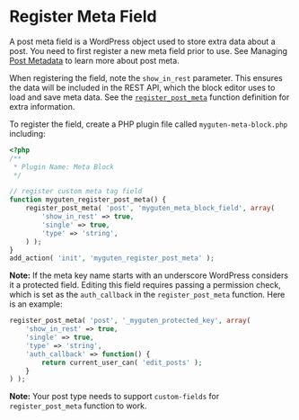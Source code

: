 # Register Meta Field

A post meta field is a WordPress object used to store extra data about a post. You need to first register a new meta field prior to use. See Managing [Post Metadata](https://developer.wordpress.org/plugins/metadata/managing-post-metadata/) to learn more about post meta.

When registering the field, note the `show_in_rest` parameter. This ensures the data will be included in the REST API, which the block editor uses to load and save meta data. See the [`register_post_meta`](https://developer.wordpress.org/reference/functions/register_post_meta/) function definition for extra information.

To register the field, create a PHP plugin file called `myguten-meta-block.php` including:

```php
<?php
/**
 * Plugin Name: Meta Block
 */

// register custom meta tag field
function myguten_register_post_meta() {
	register_post_meta( 'post', 'myguten_meta_block_field', array(
		'show_in_rest' => true,
		'single' => true,
		'type' => 'string',
	) );
}
add_action( 'init', 'myguten_register_post_meta' );
```

**Note:** If the meta key name starts with an underscore WordPress considers it a protected field. Editing this field requires passing a permission check, which is set as the `auth_callback` in the `register_post_meta` function. Here is an example:

```php
register_post_meta( 'post', '_myguten_protected_key', array(
	'show_in_rest' => true,
	'single' => true,
	'type' => 'string',
	'auth_callback' => function() {
		return current_user_can( 'edit_posts' );
	}
) );
```
**Note:** Your post type needs to support `custom-fields` for `register_post_meta` function to work.
